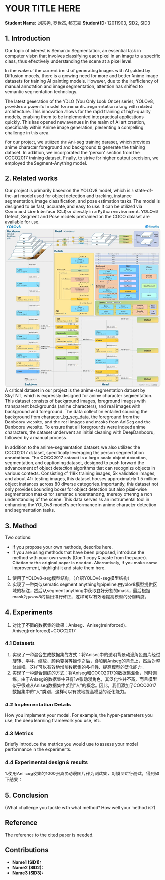 # YOUR TITLE HERE

**Student Name:** 刘宗尧, 罗世杰, 郗志豪
**Student ID:** 12011903, SID2, SID3

## 1. Introduction

Our topic of interest is Semantic Segmentation, an essential task in computer vision that involves classifying each pixel in an image to a specific class, thus effectively understanding the scene at a pixel level. 

In the wake of the current trend of generating images with AI guided by Diffusion models, there is a growing need for more and better Anime image datasets for training AI painting models. However, due to the inefficiency of manual annotation and image segmentation, attention has shifted to semantic segmentation technology.

The latest generation of the YOLO (You Only Look Once) series, YOLOv8, provides a powerful model for semantic segmentation along with related architecture. This innovation allows for the rapid training of high-quality models, enabling them to be implemented into practical applications quickly. This has opened new avenues in the realm of AI art creation, specifically within Anime image generation, presenting a compelling challenge in this area.

For our project, we utilized the Ani-seg training dataset, which provides anime character foreground and background to generate the training dataset. In addition, we incorporated the 'person' section from the COCO2017 training dataset. Finally, to strive for higher output precision, we employed the Segment-Anything model.


## 2. Related works
Our project is primarily based on the YOLOv8 model, which is a state-of-the-art model used for object detection and tracking, instance segmentation, image classification, and pose estimation tasks. The model is designed to be fast, accurate, and easy to use. It can be utilized via Command Line Interface (CLI) or directly in a Python environment. YOLOv8 Detect, Segment and Pose models pretrained on the COCO dataset are available for use​​.
![Alt text](yolov8.png)
A critical dataset in our project is the anime-segmentation dataset by SkyTNT, which is expressly designed for anime character segmentation. This dataset consists of background images, foreground images with transparent backgrounds (anime characters), and real images with background and foreground. The data collection entailed sourcing the background from character_bg_seg_data, the foreground from the Danbooru website, and the real images and masks from AniSeg and the Danbooru website. To ensure that all foregrounds were indeed anime characters, the dataset underwent an initial cleaning with DeepDanbooru, followed by a manual process.

In addition to the anime-segmentation dataset, we also utilized the COCO2017 dataset, specifically leveraging the person segmentation annotations. The COCO2017 dataset is a large-scale object detection, segmentation, and captioning dataset, designed to push forward the advancement of object detection algorithms that can recognize objects in various contexts. Consisting of 118k training images, 5k validation images, and about 41k testing images, this dataset houses approximately 1.5 million object instances across 80 diverse categories. Importantly, this dataset not only provides bounding boxes for object detection but also pixel-wise segmentation masks for semantic understanding, thereby offering a rich understanding of the scene. This data serves as an instrumental tool in enhancing the YOLOv8 model's performance in anime character detection and segmentation tasks.
## 3. Method
Two options:
- If you propose your own methods, describe here.
- If you are using methods that have been proposed, introduce the method with your own words (Don't copy & paste from the paper). Citation to the original paper is needed. Alternatively, if you make some improvement, highlight it and state them here.

1. 使用了YOLOv8-seg模型结构。（介绍YOLOv8-seg模型结构）
2. 实现了一种类似sematic segment anything的pipeline:由yolov8模型提供区域的标注，然后从segment anything中获取良好分割的mask，最后根据mask对yolov8的输出进行修正。这样可以有效地提高模型的分割精度。
## 4. Experiments
1. 对比了不同的数据集的效果：Aniseg、Aniseg(reinforced)、Aniseg(reinforced)+COCO2017
### 4.1 Datasets
1. 实现了一种混合生成数据集的方式：将Aniseg中的透明背景动漫角色图片经过旋转、平移、缩放、颜色变换等操作之后，叠加到Aniseg的背景上，然后对整体加噪。这样可以有效地增加数据集的多样性，提高模型的泛化能力。
2. 实现了一种混合训练的方式：将Aniseg和COCO2017的数据集混合，同时训练。由于Aniseg的数据集中只有1w张动漫角色，其泛化性并不高，而且模型似乎很难从Aniseg数据集中学到“人”的概念。因此，我们添加了COCO2017数据集中的“人”类别，这样可以有效地提高模型的泛化能力。
### 4.2 Implementation Details
How you implement your model. For example, the hyper-parameters you use, the deep learning framework you use, etc.

### 4.3 Metrics
Briefly introduce the metrics you would use to assess your model performance in the experiments.

### 4.4 Experimental design & results
1.使用Ani-seg收集的1000张真实动漫图片作为测试集，对模型进行测试，得到如下结果：

## 5. Conclusion
(What challenge you tackle with what method? How well your method is?)

## Reference
The reference to the cited paper is needed.

## Contributions
- **Name1 (SID1):**
- **Name2 (SID2):**
- **Name3 (SID3):**
